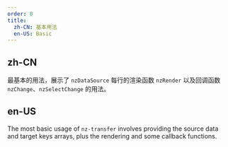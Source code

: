 ```yaml
---
order: 0
title:
  zh-CN: 基本用法
  en-US: Basic
---
```


## zh-CN

最基本的用法，展示了 `nzDataSource` 每行的渲染函数 `nzRender` 以及回调函数 `nzChange`、`nzSelectChange` 的用法。

## en-US

The most basic usage of `nz-transfer` involves providing the source data and target keys arrays, plus the rendering and some callback functions.


